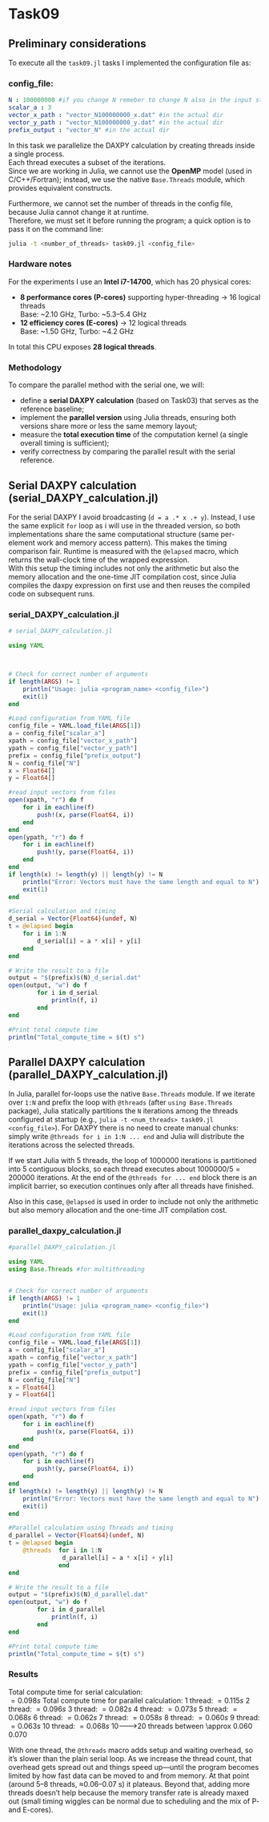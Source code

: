 # Task09
## Preliminary considerations
To execute all the `task09.jl` tasks I implemented the configuration file as:
### config_file:
```yaml
N : 100000000 #if you change N remeber to change N also in the input strings here!
scalar_a : 3
vector_x_path : "vector_N100000000_x.dat" #in the actual dir
vector_y_path : "vector_N100000000_y.dat" #in the actual dir
prefix_output : "vector_N" #in the actual dir
 ```
In this task we parallelize the DAXPY calculation by creating threads inside a single process.  
Each thread executes a subset of the iterations.  
Since we are working in Julia, we cannot use the **OpenMP** model (used in C/C++/Fortran); instead, we use the native `Base.Threads` module, which provides equivalent constructs.

Furthermore, we cannot set the number of threads in the config file, because Julia cannot change it at runtime.  
Therefore, we must set it before running the program; a quick option is to pass it on the command line:
```bash
julia -t <number_of_threads> task09.jl <config_file>
```

### Hardware notes
For the experiments I use an **Intel i7-14700**, which has 20 physical cores:
- **8 performance cores (P-cores)** supporting hyper-threading → 16 logical threads  
  Base: ~2.10 GHz, Turbo: ~5.3–5.4 GHz
- **12 efficiency cores (E-cores)** → 12 logical threads  
  Base: ~1.50 GHz, Turbo: ~4.2 GHz

In total this CPU exposes **28 logical threads**.

### Methodology
To compare the parallel method with the serial one, we will:
- define a **serial DAXPY calculation** (based on Task03) that serves as the reference baseline;
- implement the **parallel version** using Julia threads, ensuring both versions share more or less the same memory layout;
- measure the **total execution time** of the computation kernel (a single overall timing is sufficient);
- verify correctness by comparing the parallel result with the serial reference.

## Serial DAXPY calculation (serial_DAXPY_calculation.jl)

For the serial DAXPY I avoid broadcasting (`d = a .* x .+ y`). Instead, I use the same explicit `for` loop as i will use in the threaded version, so both implementations share the same computational structure (same per-element work and memory access pattern). This makes the timing comparison fair.
Runtime is measured with the `@elapsed` macro, which returns the wall-clock time of the wrapped expression.  
With this setup the timing includes not only the arithmetic but also the memory allocation and the one-time JIT compilation cost, since Julia compiles the daxpy expression on first use and then reuses the compiled code on subsequent runs.

### serial_DAXPY_calculation.jl
```julia
# serial_DAXPY_calculation.jl

using YAML 



# Check for correct number of arguments
if length(ARGS) != 1
    println("Usage: julia <program_name> <config_file>")
    exit(1)
end

#Load configuration from YAML file
config_file = YAML.load_file(ARGS[1]) 
a = config_file["scalar_a"]
xpath = config_file["vector_x_path"]
ypath = config_file["vector_y_path"]
prefix = config_file["prefix_output"]
N = config_file["N"]
x = Float64[]    
y = Float64[]

#read input vectors from files
open(xpath, "r") do f
    for i in eachline(f)
        push!(x, parse(Float64, i))
    end
end
open(ypath, "r") do f
    for i in eachline(f)
        push!(y, parse(Float64, i))
    end
end
if length(x) != length(y) || length(y) != N 
    println("Error: Vectors must have the same length and equal to N")
    exit(1)
end

#Serial calculation and timing 
d_serial = Vector{Float64}(undef, N)
t = @elapsed begin
    for i in 1:N
        d_serial[i] = a * x[i] + y[i]
    end
end

# Write the result to a file
output = "$(prefix)$(N)_d_serial.dat"
open(output, "w") do f
        for i in d_serial
            println(f, i)
        end
end 

#Print total compute time
println("Total_compute_time = $(t) s")
```

## Parallel DAXPY calculation (parallel_DAXPY_calculation.jl)
In Julia, parallel for-loops use the native `Base.Threads` module. If we iterate over `1:N` and prefix the loop with `@threads` (after `using Base.Threads` package), Julia statically partitions the `N` iterations among the threads configured at startup (e.g., `julia -t <num_threads> task09.jl <config_file>`). For DAXPY there is no need to create manual chunks: simply write `@threads for i in 1:N ... end` and Julia will distribute the iterations across the selected threads. 

If we start Julia with 5 threads, the loop of 1000000 iterations is partitioned into 5 contiguous blocks, so each thread executes about $1000000/5 = 200000$ iterations. At the end of the `@threads for ... end` block there is an implicit barrier, so execution continues only after all threads have finished.

Also in this case, `@elapsed` is used in order to include not only the arithmetic but also memory allocation and the one-time JIT compilation cost.
### parallel_daxpy_calculation.jl
```julia
#parallel_DAXPY_calculation.jl

using YAML 
using Base.Threads #for multithreading


# Check for correct number of arguments
if length(ARGS) != 1
    println("Usage: julia <program_name> <config_file>")
    exit(1)
end

#Load configuration from YAML file
config_file = YAML.load_file(ARGS[1]) 
a = config_file["scalar_a"]
xpath = config_file["vector_x_path"]
ypath = config_file["vector_y_path"]
prefix = config_file["prefix_output"]
N = config_file["N"]
x = Float64[]    
y = Float64[]

#read input vectors from files
open(xpath, "r") do f
    for i in eachline(f)
        push!(x, parse(Float64, i))
    end
end
open(ypath, "r") do f
    for i in eachline(f)
        push!(y, parse(Float64, i))
    end
end
if length(x) != length(y) || length(y) != N 
    println("Error: Vectors must have the same length and equal to N")
    exit(1)
end

#Parallel calculation using Threads and timing
d_parallel = Vector{Float64}(undef, N)
t = @elapsed begin
    @threads  for i in 1:N
               d_parallel[i] = a * x[i] + y[i]
              end
end

# Write the result to a file
output = "$(prefix)$(N)_d_parallel.dat"
open(output, "w") do f
        for i in d_parallel
            println(f, i)
        end
end 

#Print total compute time
println("Total_compute_time = $(t) s")
```
### Results
Total compute time for serial calculation:\
$= 0.098 s$
Total compute time for parallel calculation:
1  thread: $= 0.115 s$
2  thread: $= 0.096 s$
3  thread: $= 0.082 s$
4  thread: $= 0.073 s$
5  thread: $= 0.068 s$
6  thread: $= 0.062 s$
7  thread: $= 0.058 s$
8  thread: $= 0.060 s$
9  thread: $= 0.063 s$
10 thread: $= 0.068 s$
10--->20 threads between \\approx 0.060 0.070

With one thread, the `@threads` macro adds setup and waiting overhead, so it’s slower than the plain serial loop. As we increase the thread count, that overhead gets spread out and things speed up—until the program becomes limited by how fast data can be moved to and from memory. At that point (around 5–8 threads, ≈0.06–0.07 s) it plateaus. Beyond that, adding more threads doesn’t help because the memory transfer rate is already maxed out (small timing wiggles can be normal due to scheduling and the mix of P- and E-cores).






